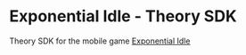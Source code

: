 # Exponential Idle - Theory SDK
Theory SDK for the mobile game [Exponential Idle](https://conicgames.github.io/exponentialidle/)
